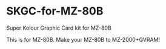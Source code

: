 # SKGC-for-MZ-80B
Super Kolour Graphic Card kit for MZ-80B

This is for MZ-80B.
Make your MZ-80B to MZ-2000+GVRAM!

